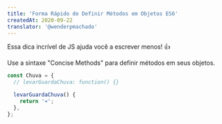 ```yaml
---
title: 'Forma Rápido de Definir Métodos em Objetos ES6'
createdAt: 2020-09-22
translator: '@wenderpmachado'
---
```


Essa dica incrível de JS ajuda você a escrever menos! 👍

Use a sintaxe "Concise Methods" para definir métodos em seus objetos.

```javascript
const Chuva = {
  // levarGuardaChuva: function() {}

  levarGuardaChuva() {
    return '☔️';
  },
};
```
